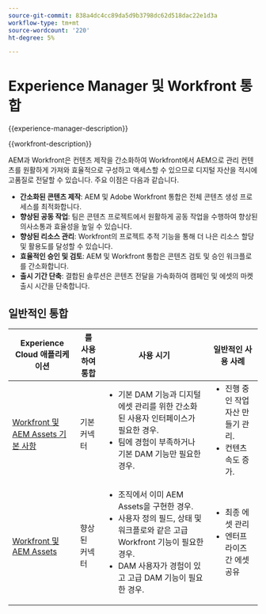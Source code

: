 ```yaml
---
source-git-commit: 838a4dc4cc89da5d9b3798dc62d518dac22e1d3a
workflow-type: tm+mt
source-wordcount: '220'
ht-degree: 5%

---
```



# Experience Manager 및 Workfront 통합

{{experience-manager-description}}

{{workfront-description}}

AEM과 Workfront은 컨텐츠 제작을 간소화하여 Workfront에서 AEM으로 관리 컨텐츠를 원활하게 가져와 효율적으로 구성하고 액세스할 수 있으므로 디지털 자산을 적시에 고품질로 전달할 수 있습니다. 주요 이점은 다음과 같습니다.

+ **간소화된 콘텐츠 제작**: AEM 및 Adobe Workfront 통합은 전체 콘텐츠 생성 프로세스를 최적화합니다.
+ **향상된 공동 작업**: 팀은 콘텐츠 프로젝트에서 원활하게 공동 작업을 수행하여 향상된 의사소통과 효율성을 높일 수 있습니다.
+ **향상된 리소스 관리**: Workfront의 프로젝트 추적 기능을 통해 더 나은 리소스 할당 및 활용도를 달성할 수 있습니다.
+ **효율적인 승인 및 검토**: AEM 및 Workfront 통합은 콘텐츠 검토 및 승인 워크플로를 간소화합니다.
+ **출시 기간 단축**: 결합된 솔루션은 콘텐츠 전달을 가속화하여 캠페인 및 에셋의 마켓 출시 시간을 단축합니다.

## 일반적인 통합

<table>
    <thead>
        <tr>
            <th>Experience Cloud 애플리케이션</th>
            <th>를 사용하여 통합</th>
            <th>사용 시기</th>
            <th>일반적인 사용 사례</th>
        </tr>
    </thead>
    <tbody>
        <tr>
            <td><a href="https://experienceleague.adobe.com/docs/experience-manager-learn/assets-essentials/workfront/configure.html" target="_blank" rel="noreferrer">Workfront 및 AEM Assets 기본 사항</a></td>
            <td>기본 커넥터</td>
            <td>
              <ul style="margin-top: 0;">
                <li>기본 DAM 기능과 디지털 에셋 관리를 위한 간소화된 사용자 인터페이스가 필요한 경우.</li>
                <li>팀에 경험이 부족하거나 기본 DAM 기능만 필요한 경우.</li>
              </ul>
            </td>
            <td>
                <ul style="margin-top: 0;">
                  <li>진행 중인 작업 자산 만들기 관리.</li>
                  <li>컨텐츠 속도 증가.</li>
                </ul>
            </td>
        </tr>
        <tr>
            <td><a href="https://experienceleague.adobe.com/docs/experience-manager-learn/assets/workfront/enhanced-connector/aem-experts-series/overview.html" target="_blank" rel="noreferrer">Workfront 및 AEM Assets</a></td>
            <td>향상된 커넥터</td>
            <td>
                <ul style="margin-top: 0;">
                    <li>조직에서 이미 AEM Assets을 구현한 경우.</li>
                    <li>사용자 정의 필드, 상태 및 워크플로와 같은 고급 Workfront 기능이 필요한 경우.</li>
                    <li>DAM 사용자가 경험이 있고 고급 DAM 기능이 필요한 경우.</li>
                </ul>
            </td>
            <td>
              <ul style="margin-top: 0;">
                <li>최종 에셋 관리</li>
                <li>엔터프라이즈 간 에셋 공유</li>
              </ul>
            </td>
        </tr>
    </tbody>          
</table>
